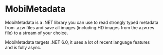 # MobiMetadata

MobiMetadata is a .NET library you can use to read strongly typed metadata from .azw files and save all images (including HD images from the azw.res file) to a stream of your choice.  

MobiMetadata targets .NET 6.0, it uses a lot of recent language features and is fully async.
